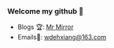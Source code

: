 ### Welcome my github 👋

* Blogs 🏆: [Mr Mirror](https://www.cnblogs.com/mrmirror/)
* Emails📧: wdehxiang@163.com
